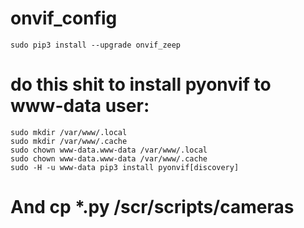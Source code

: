 # onvif_config
```
sudo pip3 install --upgrade onvif_zeep
```
# do this shit to install pyonvif to www-data user:
```
sudo mkdir /var/www/.local
sudo mkdir /var/www/.cache
sudo chown www-data.www-data /var/www/.local
sudo chown www-data.www-data /var/www/.cache
sudo -H -u www-data pip3 install pyonvif[discovery]
```
# And cp *.py /scr/scripts/cameras

